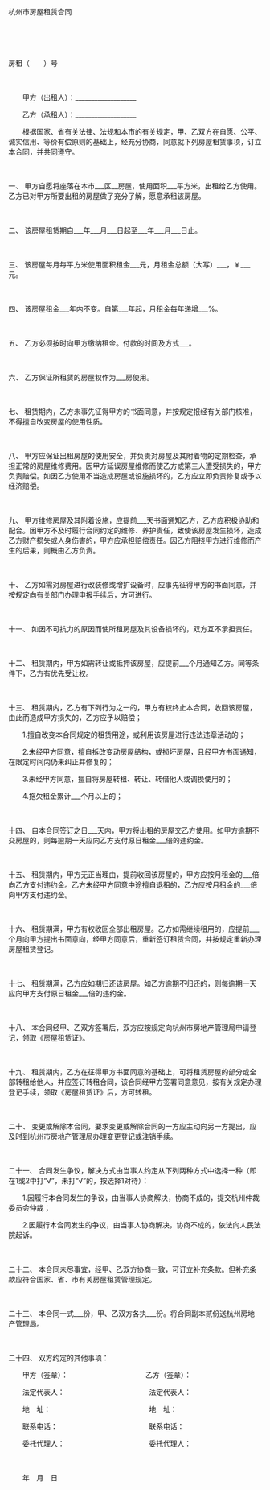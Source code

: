 



杭州市房屋租赁合同



 

　　

　　


 房租（　　）号
 
　　



　　甲方（出租人）：___________________　　

　　乙方（承租人）：___________________　　

　　根据国家、省有关法律、法规和本市的有关规定，甲、乙双方在自愿、公平、诚实信用、等价有偿原则的基础上，经充分协商，同意就下列房屋租赁事项，订立本合同，并共同遵守。

　　

一、
甲方自愿将座落在本市___区__房屋，使用面积___平方米，出租给乙方使用。乙方已对甲方所要出租的房屋做了充分了解，愿意承租该房屋。

　　

二、
该房屋租赁期自___年___月___日起至___年___月___日止。

　　

三、
该房屋每月每平方米使用面积租金___元，月租金总额（大写）___，￥___元。

　　

四、
该房屋租金___年内不变。自第___年起，月租金每年递增___%。

　　

五、
乙方必须按时向甲方缴纳租金。付款的时间及方式___。

　　

六、
乙方保证所租赁的房屋权作为___房使用。

　　

七、
租赁期内，乙方未事先征得甲方的书面同意，并按规定报经有关部门核准，不得擅自改变房屋的使用性质。

　　

八、
甲方应保证出租房屋的使用安全，并负责对房屋及其附着物的定期检查，承担正常的房屋维修费用。因甲方延误房屋维修而使乙方或第三人遭受损失的，甲方负责赔偿。如因乙方使用不当造成房屋或设施损坏的，乙方应立即负责修复或予以经济赔偿。

　　

九、
甲方维修房屋及其附着设施，应提前___天书面通知乙方，乙方应积极协助和配合。因甲方不及时履行合同约定的维修、养护责任，致使该房屋发生损坏，造成乙方财产损失或人身伤害的，甲方应承担赔偿责任。因乙方阻挠甲方进行维修而产生的后果，则概由乙方负责。

　　

十、
乙方如需对房屋进行改装修或增扩设备时，应事先征得甲方的书面同意，并按规定向有关部门办理申报手续后，方可进行。

　　

十一、
如因不可抗力的原因而使所租房屋及其设备损坏的，双方互不承担责任。

　　

十二、
租赁期内，甲方如需转让或抵押该房屋，应提前___个月通知乙方。同等条件下，乙方有优先受让权。

　　

十三、
租赁期内，乙方有下列行为之一的，甲方有权终止本合同，收回该房屋，由此而造成甲方损失的，乙方应予以赔偿；　　

　　1.擅自改变本合同规定的租赁用途，或利用该房屋进行违法违章活动的；　　

　　2.未经甲方同意，擅自拆改变动房屋结构，或损坏房屋，且经甲方书面通知，在限定时间内仍未纠正并修复的；　　

　　3.未经甲方同意，擅自将房屋转租、转让、转借他人或调换使用的；　　

　　4.拖欠租金累计___个月以上的；

　　

十四、
自本合同签订之日___天内，甲方将出租的房屋交乙方使用。如甲方逾期不交房屋的，则每逾期一天应向乙方支付原日租金___倍的违约金。

　　

十五、
租赁期内，甲方无正当理由，提前收回该房屋的，甲方应按月租金的___倍向乙方支付违约金。乙方未经甲方同意中途擅自退租的，乙方应按月租金的___倍向甲方支付违约金。

　　

十六、
租赁期满，甲方有权收回全部出租房屋。乙方如需继续租用的，应提前___个月向甲方提出书面意向，经甲方同意后，重新签订租赁合同，并按规定重新办理房屋租赁登记。

　　

十七、
租赁期满，乙方应如期归还该房屋。如乙方逾期不归还的，则每逾期一天应向甲方支付原日租金___倍的违约金。

　　

十八、
本合同经甲、乙双方签署后，双方应按规定向杭州市房地产管理局申请登记，领取《房屋租赁证》。

　　

十九、
租赁期内，乙方在征得甲方书面同意的基础上，可将租赁房屋的部分或全部转租给他人，并应签订转租合同，该合同经甲方签署同意意见，按有关规定办理登记手续，领取《房屋租赁证》后，方可转租。

　　

二十、
变更或解除本合同，要求变更或解除合同的一方应主动向另一方提出，应及时到杭州市房地产管理局办理变更登记或注销手续。

　　

二十一、
合同发生争议，解决方式由当事人约定从下列两种方式中选择一种（即在1或2中打“√”，未打“√”的，按选择1对待）：　　

　　1.因履行本合同发生的争议，由当事人协商解决，协商不成的，提交杭州仲裁委员会仲裁；　　

　　2.因履行本合同发生的争议，由当事人协商解决，协商不成的，依法向人民法院起诉。

　　

二十二、
本合同未尽事宜，经甲、乙双方协商一致，可订立补充条款。但补充条款应符合国家、省、市有关房屋租赁管理规定。

　　

二十三、
本合同一式___份，甲、乙双方各执___份。将合同副本贰份送杭州房地产管理局。

　　

二十四、
双方约定的其他事项：　　

　　甲方（签章）：　　　　　　　　　　　乙方（签章）：　　

　　法定代表人：　　　　　　　　　　　　法定代表人：　　

　　地　址：　　　　　　　　　　　　　　地　址：　　

　　联系电话：　　　　　　　　　　　　　联系电话：　　

　　委托代理人：　　　　　　　　　　　　委托代理人：

　　


 　　年　月　日
 
　　

